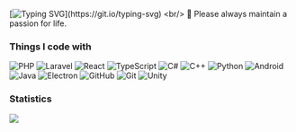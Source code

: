 [![Typing SVG](https://readme-typing-svg.demolab.com?font=Fira+Code&pause=1000&center=%E7%9C%9F&vCenter=%E5%81%87&repeat=%E7%9C%9F&width=435&lines=%F0%9F%91%8B+Hi!+Nice+to+see+you.)](https://git.io/typing-svg)  <br/>
🌌 Please always maintain a passion for life. <br/>
<h3>Things I code with</h3>

![PHP](https://img.shields.io/badge/PHP-777BB4.svg?logo=php&logoColor=f5f5f5)
![Laravel](https://img.shields.io/badge/Laravel-FF2D20.svg?logo=laravel&logoColor=f5f5f5)
![React](https://img.shields.io/badge/React-61DAFB.svg?logo=react&logoColor=f5f5f5)
![TypeScript](https://img.shields.io/badge/TypeScript-3178C6.svg?logo=typescript&logoColor=f5f5f5)
![C#](https://img.shields.io/badge/C%23-239120.svg?logo=c-sharp&logoColor=f5f5f5)
![C++](https://img.shields.io/badge/C%2B%2B-00599C.svg?logo=c%2B%2B&logoColor=f5f5f5)
![Python](https://img.shields.io/badge/Python-3776AB.svg?logo=python&logoColor=f5f5f5)
![Android](https://img.shields.io/badge/Android-3DDC84.svg?logo=android&logoColor=f5f5f5)
![Java](https://img.shields.io/badge/Java-007396.svg?logo=openjdk&logoColor=f5f5f5)
![Electron](https://img.shields.io/badge/Electron-47848F.svg?logo=electron&logoColor=f5f5f5)
![GitHub](https://img.shields.io/badge/GitHub-181717.svg?logo=github&logoColor=f5f5f5)
![Git](https://img.shields.io/badge/Git-F05032.svg?logo=git&logoColor=f5f5f5)
![Unity](https://img.shields.io/badge/Unity-000000.svg?logo=unity&logoColor=f5f5f5)

<h3>Statistics</h3>

![](https://github-readme-stats.vercel.app/api?username=AccerYou&show_icons=true)
